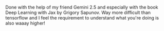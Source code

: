 Done with the help of my friend Gemini 2.5 and especially with the book Deep Learning with Jax by Grigory Sapunov. Way more difficult than tensorflow and I feel the requirement to understand what you're doing is also waaay higher!
